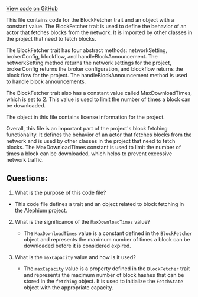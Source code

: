 [View code on GitHub](https://github.com/oxygenium/oxygenium/flow/src/main/scala/org/oxygenium/flow/network/sync/BlockFetcher.scala)

This file contains code for the BlockFetcher trait and an object with a constant value. The BlockFetcher trait is used to define the behavior of an actor that fetches blocks from the network. It is imported by other classes in the project that need to fetch blocks. 

The BlockFetcher trait has four abstract methods: networkSetting, brokerConfig, blockflow, and handleBlockAnnouncement. The networkSetting method returns the network settings for the project, brokerConfig returns the broker configuration, and blockflow returns the block flow for the project. The handleBlockAnnouncement method is used to handle block announcements. 

The BlockFetcher trait also has a constant value called MaxDownloadTimes, which is set to 2. This value is used to limit the number of times a block can be downloaded. 

The object in this file contains license information for the project. 

Overall, this file is an important part of the project's block fetching functionality. It defines the behavior of an actor that fetches blocks from the network and is used by other classes in the project that need to fetch blocks. The MaxDownloadTimes constant is used to limit the number of times a block can be downloaded, which helps to prevent excessive network traffic.
## Questions: 
 1. What is the purpose of this code file?
   - This code file defines a trait and an object related to block fetching in the Alephium project.

2. What is the significance of the `MaxDownloadTimes` value?
   - The `MaxDownloadTimes` value is a constant defined in the `BlockFetcher` object and represents the maximum number of times a block can be downloaded before it is considered expired.

3. What is the `maxCapacity` value and how is it used?
   - The `maxCapacity` value is a property defined in the `BlockFetcher` trait and represents the maximum number of block hashes that can be stored in the `fetching` object. It is used to initialize the `FetchState` object with the appropriate capacity.
